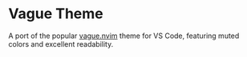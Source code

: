 # Vague Theme

A port of the popular [vague.nvim](https://github.com/vague2k/vague.nvim) theme for VS Code, featuring muted colors and excellent readability.
